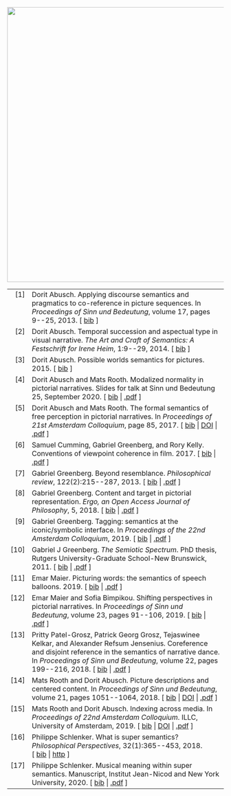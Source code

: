 <img src="https://compling.cis.cornell.edu/supersemantics/image/supersemantics.jpg" width=640>

<table>

<tr valign="top">
<td align="right" class="bibtexnumber">
[<a name="abusch2013applying">1</a>]
</td>
<td class="bibtexitem">
Dorit Abusch.
 Applying discourse semantics and pragmatics to co-reference in
  picture sequences.
 In <em>Proceedings of Sinn und Bedeutung</em>, volume&nbsp;17, pages 9--25,
  2013.
[&nbsp;<a href="super_bib.html#abusch2013applying">bib</a>&nbsp;]

</td>
</tr>


<tr valign="top">
<td align="right" class="bibtexnumber">
[<a name="abusch2014temporal">2</a>]
</td>
<td class="bibtexitem">
Dorit Abusch.
 Temporal succession and aspectual type in visual narrative.
 <em>The Art and Craft of Semantics: A Festschrift for Irene Heim</em>,
  1:9--29, 2014.
[&nbsp;<a href="super_bib.html#abusch2014temporal">bib</a>&nbsp;]

</td>
</tr>


<tr valign="top">
<td align="right" class="bibtexnumber">
[<a name="abusch2015possible">3</a>]
</td>
<td class="bibtexitem">
Dorit Abusch.
 Possible worlds semantics for pictures.
 2015.
[&nbsp;<a href="super_bib.html#abusch2015possible">bib</a>&nbsp;]

</td>
</tr>


<tr valign="top">
<td align="right" class="bibtexnumber">
[<a name="abusch2020modalized">4</a>]
</td>
<td class="bibtexitem">
Dorit Abusch and Mats Rooth.
 Modalized normality in pictorial narratives.
 Slides for talk at Sinn und Bedeutung 25, September 2020.
[&nbsp;<a href="super_bib.html#abusch2020modalized">bib</a>&nbsp;| 
<a href="https://compling.cis.cornell.edu/mr249/papers/abusch-rooth-modalized-slides.pdf">.pdf</a>&nbsp;]

</td>
</tr>


<tr valign="top">
<td align="right" class="bibtexnumber">
[<a name="abusch2017formal">5</a>]
</td>
<td class="bibtexitem">
Dorit Abusch and Mats Rooth.
 The formal semantics of free perception in pictorial narratives.
 In <em>Proceedings of 21st Amsterdam Colloquium</em>, page&nbsp;85, 2017.
[&nbsp;<a href="super_bib.html#abusch2017formal">bib</a>&nbsp;| 
<a href="http://hdl.handle.net/1813/69893">DOI</a>&nbsp;| 
<a href="https://ecommons.cornell.edu/bitstream/handle/1813/69893/abusch-2017-formal.pdf">.pdf</a>&nbsp;]

</td>
</tr>


<tr valign="top">
<td align="right" class="bibtexnumber">
[<a name="cumming2017conventions">6</a>]
</td>
<td class="bibtexitem">
Samuel Cumming, Gabriel Greenberg, and Rory Kelly.
 Conventions of viewpoint coherence in film.
 2017.
[&nbsp;<a href="super_bib.html#cumming2017conventions">bib</a>&nbsp;| 
<a href="http://gjgreenberg.bol.ucla.edu/docs/film.pdf">.pdf</a>&nbsp;]

</td>
</tr>


<tr valign="top">
<td align="right" class="bibtexnumber">
[<a name="greenberg2013beyond">7</a>]
</td>
<td class="bibtexitem">
Gabriel Greenberg.
 Beyond resemblance.
 <em>Philosophical review</em>, 122(2):215--287, 2013.
[&nbsp;<a href="super_bib.html#greenberg2013beyond">bib</a>&nbsp;| 
<a href="http://gjgreenberg.bol.ucla.edu/docs/resem.pdf">.pdf</a>&nbsp;]

</td>
</tr>


<tr valign="top">
<td align="right" class="bibtexnumber">
[<a name="greenberg2018content">8</a>]
</td>
<td class="bibtexitem">
Gabriel Greenberg.
 Content and target in pictorial representation.
 <em>Ergo, an Open Access Journal of Philosophy</em>, 5, 2018.
[&nbsp;<a href="super_bib.html#greenberg2018content">bib</a>&nbsp;| 
<a href="https://quod.lib.umich.edu/cgi/p/pod/dod-idx/content-and-target-in-pictorial-representation.pdf">.pdf</a>&nbsp;]

</td>
</tr>


<tr valign="top">
<td align="right" class="bibtexnumber">
[<a name="greenberg2019tagging">9</a>]
</td>
<td class="bibtexitem">
Gabriel Greenberg.
 Tagging: semantics at the iconic/symbolic interface.
 In <em>Proceedings of the 22nd Amsterdam Colloquium</em>, 2019.
[&nbsp;<a href="super_bib.html#greenberg2019tagging">bib</a>&nbsp;| 
<a href="http://gjgreenberg.bol.ucla.edu/docs/tagging.pdf">.pdf</a>&nbsp;]

</td>
</tr>


<tr valign="top">
<td align="right" class="bibtexnumber">
[<a name="greenberg2011semiotic">10</a>]
</td>
<td class="bibtexitem">
Gabriel&nbsp;J Greenberg.
 <em>The Semiotic Spectrum</em>.
 PhD thesis, Rutgers University-Graduate School-New Brunswick, 2011.
[&nbsp;<a href="super_bib.html#greenberg2011semiotic">bib</a>&nbsp;| 
<a href="http://gjgreenberg.bol.ucla.edu/docs/spectrum.pdf">.pdf</a>&nbsp;]

</td>
</tr>


<tr valign="top">
<td align="right" class="bibtexnumber">
[<a name="maier2019picturing">11</a>]
</td>
<td class="bibtexitem">
Emar Maier.
 Picturing words: the semantics of speech balloons.
 2019.
[&nbsp;<a href="super_bib.html#maier2019picturing">bib</a>&nbsp;| 
<a href="https://ling.auf.net/lingbuzz/004938/current.pdf">.pdf</a>&nbsp;]

</td>
</tr>


<tr valign="top">
<td align="right" class="bibtexnumber">
[<a name="maier2019shifting">12</a>]
</td>
<td class="bibtexitem">
Emar Maier and Sofia Bimpikou.
 Shifting perspectives in pictorial narratives.
 In <em>Proceedings of Sinn und Bedeutung</em>, volume&nbsp;23, pages 91--106,
  2019.
[&nbsp;<a href="super_bib.html#maier2019shifting">bib</a>&nbsp;| 
<a href="https://ling.auf.net/lingbuzz/004938/current.pdf">.pdf</a>&nbsp;]

</td>
</tr>


<tr valign="top">
<td align="right" class="bibtexnumber">
[<a name="patel2018coreference">13</a>]
</td>
<td class="bibtexitem">
Pritty Patel-Grosz, Patrick&nbsp;Georg Grosz, Tejaswinee Kelkar, and
  Alexander&nbsp;Refsum Jensenius.
 Coreference and disjoint reference in the semantics of narrative
  dance.
 In <em>Proceedings of Sinn und Bedeutung</em>, volume&nbsp;22, pages
  199--216, 2018.
[&nbsp;<a href="super_bib.html#patel2018coreference">bib</a>&nbsp;| 
<a href="https://semanticsarchive.net/sub2018/Patel-Grosz.pdf">.pdf</a>&nbsp;]

</td>
</tr>


<tr valign="top">
<td align="right" class="bibtexnumber">
[<a name="rooth2018picture">14</a>]
</td>
<td class="bibtexitem">
Mats Rooth and Dorit Abusch.
 Picture descriptions and centered content.
 In <em>Proceedings of Sinn und Bedeutung</em>, volume&nbsp;21, pages
  1051--1064, 2018.
[&nbsp;<a href="super_bib.html#rooth2018picture">bib</a>&nbsp;| 
<a href="http://hdl.handle.net/1813/69892">DOI</a>&nbsp;| 
<a href="https://ecommons.cornell.edu/bitstream/handle/1813/69892/rooth-2018-picture.pdf">.pdf</a>&nbsp;]

</td>
</tr>


<tr valign="top">
<td align="right" class="bibtexnumber">
[<a name="rooth2019indexing">15</a>]
</td>
<td class="bibtexitem">
Mats Rooth and Dorit Abusch.
 Indexing across media.
 In <em>Proceedings of 22nd Amsterdam Colloquium</em>. ILLC,
  University of Amsterdam, 2019.
[&nbsp;<a href="super_bib.html#rooth2019indexing">bib</a>&nbsp;| 
<a href="http://hdl.handle.net/1813/69652">DOI</a>&nbsp;| 
<a href="https://ecommons.cornell.edu/bitstream/handle/1813/69652/rooth-abusch-2019-indexing.pdf">.pdf</a>&nbsp;]

</td>
</tr>


<tr valign="top">
<td align="right" class="bibtexnumber">
[<a name="schlenker2018super">16</a>]
</td>
<td class="bibtexitem">
Philippe Schlenker.
 What is super semantics?
 <em>Philosophical Perspectives</em>, 32(1):365--453, 2018.
[&nbsp;<a href="super_bib.html#schlenker2018super">bib</a>&nbsp;| 
<a href="https://onlinelibrary.wiley.com/doi/abs/10.1111/phpe.12122?casa_token=2HkCcPnnipkAAAAA:Is-pu7SgjQCyJbTUbPrDX0XVcGP8ZZrzvdT3zAC8ZX4O4lCElg8e-cI3ozEOEKdbiw4XxXZhuGhr">http</a>&nbsp;]

</td>
</tr>


<tr valign="top">
<td align="right" class="bibtexnumber">
[<a name="schlenker2019musical">17</a>]
</td>
<td class="bibtexitem">
Philippe Schlenker.
 Musical meaning within super semantics.
 Manuscript, Institut Jean-Nicod and New York University, 2020.
[&nbsp;<a href="super_bib.html#schlenker2019musical">bib</a>&nbsp;| 
<a href="https://ling.auf.net/lingbuzz/004937/current.pdf">.pdf</a>&nbsp;]

</td>
</tr>
</table>
